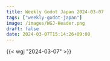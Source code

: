 ```yaml
---
title: Weekly Godot Japan 2024-03-07
tags: ["weekly-godot-japan"]
image: /images/WGJ-Header.png
draft: false
date: 2024-03-07T15:14:26+09:00
---
```


{{< wgj "2024-03-07" >}}
